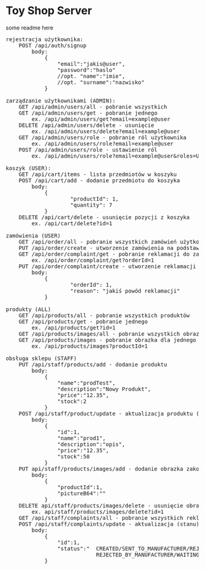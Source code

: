 # Toy Shop Server

some readme here

<pre>
rejestracja użytkownika:
    POST /api/auth/signup
        body:
            {
                "email":"jakis@user",
                "password":"haslo"
                //opt. "name":"imie",
                //opt. "surname":"nazwisko"
            }

zarządzanie użytkownikami (ADMIN):
    GET /api/admin/users/all - pobranie wszystkich
    GET /api/admin/users/get - pobranie jednego
        ex. /api/admin/users/get?email=example@user
    DELETE /api/admin/users/delete - usunięcie
        ex. /api/admin/users/delete?email=example@user
    GET /api/admin/users/role - pobranie ról użytkownika
        ex. /api/admin/users/role?email=example@user
    POST /api/admin/users/role - ustawienie ról
        ex. /api/admin/users/role?email=example@user&roles=USER,ADMIN

koszyk (USER):
    GET /api/cart/items - lista przedmiotów w koszyku
    POST /api/cart/add - dodanie przedmiotu do koszyka
        body:
            {
                    "productId": 1,
                    "quantity": 7
            }
    DELETE /api/cart/delete - usunięcie pozycji z koszyka
        ex. /api/cart/delete?id=1

zamówienia (USER)
    GET /api/order/all - pobranie wszystkich zamówień użytkownika
    PUT /api/order/create - utworzenie zamówienia na podstawie produktów w koszyku
    GET /api/order/complaint/get - pobranie reklamacji do zamówienia
        ex. /api/order/complaint/get?orderId=1
    PUT /api/order/complaint/create - utworzenie reklamacji do zakupu
        body:
            {
                    "orderId": 1,
                    "reason": "jakiś powód reklamacji"
            }

produkty (ALL)
    GET /api/products/all - pobranie wszystkich produktów
    GET /api/products/get - pobranie jednego
        ex. /api/products/get?id=1
    GET /api/products/images/all - pobranie wszystkich obrazków
    GET /api/products/images - pobranie obrazka dla jednego produktu
        ex. /api/products/images?productId=1

obsługa sklepu (STAFF)
    PUT /api/staff/products/add - dodanie produktu
        body:
            {
                "name":"prodTest",
                "description":"Nowy Produkt",
                "price":"12.35",
                "stock":2
            }
    POST /api/staff/product/update - aktualizacja produktu (np. update stanu towaru)
        body:
            {
                "id":1,
                "name":"prod1",
                "description":"opis",
                "price":"12.35",
                "stock":50
            }
    PUT api/staff/products/images/add - dodanie obrazka zakodowanego w base64
        body:
            {
                "productId":1,
                "pictureB64":""
            }
    DELETE api/staff/products/images/delete - usunięcie obrazka
        ex. api/staff/products/images/delete?id=1
    GET /api/staff/complaints/all - pobranie wszystkich reklamacji
    POST /api/staff/complaints/update - aktualizacja (stanu) reklamacji (do rozbudowania ewentualnie)
        body:
            {
                "id":1,
                "status":"  CREATED/SENT_TO_MANUFACTURER/REJECTED_BY_SELLER/
                            REJECTED_BY_MANUFACTURER/WAITING_FOR_DELIVERY/COMPLETED"
            }

</pre>